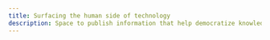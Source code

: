 ```yaml
---
title: Surfacing the human side of technology
description: Space to publish information that help democratize knowledge on new technologies in Brazil.
---
```

